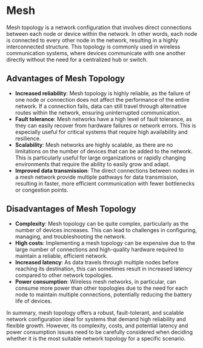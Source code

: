 # Mesh

Mesh topology is a network configuration that involves direct connections between each node or device within the network. In other words, each node is connected to every other node in the network, resulting in a highly interconnected structure. This topology is commonly used in wireless communication systems, where devices communicate with one another directly without the need for a centralized hub or switch.

## Advantages of Mesh Topology

- **Increased reliability**: Mesh topology is highly reliable, as the failure of one node or connection does not affect the performance of the entire network. If a connection fails, data can still travel through alternative routes within the network, ensuring uninterrupted communication.
- **Fault tolerance**: Mesh networks have a high level of fault tolerance, as they can easily recover from hardware failures or network errors. This is especially useful for critical systems that require high availability and resilience.
- **Scalability**: Mesh networks are highly scalable, as there are no limitations on the number of devices that can be added to the network. This is particularly useful for large organizations or rapidly changing environments that require the ability to easily grow and adapt.
- **Improved data transmission**: The direct connections between nodes in a mesh network provide multiple pathways for data transmission, resulting in faster, more efficient communication with fewer bottlenecks or congestion points.

## Disadvantages of Mesh Topology

- **Complexity**: Mesh topology can be quite complex, particularly as the number of devices increases. This can lead to challenges in configuring, managing, and troubleshooting the network.
- **High costs**: Implementing a mesh topology can be expensive due to the large number of connections and high-quality hardware required to maintain a reliable, efficient network.
- **Increased latency**: As data travels through multiple nodes before reaching its destination, this can sometimes result in increased latency compared to other network topologies.
- **Power consumption**: Wireless mesh networks, in particular, can consume more power than other topologies due to the need for each node to maintain multiple connections, potentially reducing the battery life of devices.

In summary, mesh topology offers a robust, fault-tolerant, and scalable network configuration ideal for systems that demand high reliability and flexible growth. However, its complexity, costs, and potential latency and power consumption issues need to be carefully considered when deciding whether it is the most suitable network topology for a specific scenario.